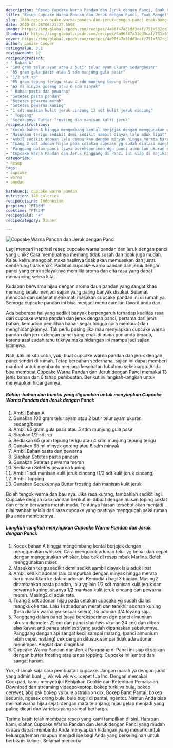 ```yaml
---
description: "Resep Cupcake Warna Pandan dan Jeruk dengan Panci, Enak Banget"
title: "Resep Cupcake Warna Pandan dan Jeruk dengan Panci, Enak Banget"
slug: 1830-resep-cupcake-warna-pandan-dan-jeruk-dengan-panci-enak-banget
date: 2020-08-26T06:21:27.569Z
image: https://img-global.cpcdn.com/recipes/4a96f47a31dd3caf/751x532cq70/cupcake-warna-pandan-dan-jeruk-dengan-panci-foto-resep-utama.jpg
thumbnail: https://img-global.cpcdn.com/recipes/4a96f47a31dd3caf/751x532cq70/cupcake-warna-pandan-dan-jeruk-dengan-panci-foto-resep-utama.jpg
cover: https://img-global.cpcdn.com/recipes/4a96f47a31dd3caf/751x532cq70/cupcake-warna-pandan-dan-jeruk-dengan-panci-foto-resep-utama.jpg
author: Louise Cooper
ratingvalue: 3.1
reviewcount: 10
recipeingredient:
- " Bahan A"
- "100 gram telur ayam atau 2 butir telur ayam ukuran sedangbesar"
- "65 gram gula pasir atau 5 sdm munjung gula pasir"
- "1/2 sdt sp"
- "65 gram tepung terigu atau 4 sdm munjung tepung terigu"
- "65 ml minyak goreng atau 6 sdm minyak"
- " Bahan pasta dan pewarna"
- "Setetes pasta pandan"
- "Setetes pewarna merah"
- "Setetes pewarna kuning"
- "1 sdt manisan kulit jeruk cincang 12 sdt kulit jeruk cincang"
- " Topping"
- "Secukupnya Butter frosting dan manisan kulit jeruk"
recipeinstructions:
- "Kocok bahan A hingga mengembang kental berjejak dengan menggunakan whisker. Cara mengocok adonan telur yg benar dan cepat dengan menggunakan whisker, bisa cek di resep mbak Marlina. Boleh menggunakan mixer."
- "Masukkan terigu sedikit demi sedikit sambil diayak lalu aduk lipat"
- "Ambil sedikit adonan lalu campurkan dengan minyak hingga merata baru masukkan ke dalam adonan. Kemudian bagi 3 bagian, Masing2 ditambahkan pasta pandan, lalu yg lain 1/2 sdt manisan kulit jeruk dan pewarna kuning, sisanya 1/2 manisan kulit jeruk cincang dan pewarna merah. Masing2 di aduk rata."
- "Tuang 2 sdt adonan hijau pada cetakan cupcake yg sudah dialasi mangkuk kertas. Lalu 1 sdt adonan merah dan terakhir adonan kuning (bisa diacak warnanya sesuai selera). Isi adonan 3/4 loyang saja."
- "Panggang dalam panci (saya bereksperimen dgn panci almunium ukuran diameter 22 cm dan panci stainless ukuran 24 cm) dan diberi alas kawat anti panas stainless yang sudah dipanaskan sebelumnya. Panggang dengan api sangat kecil sampai matang, (panci almunium lebih cepat matang) cek dengan ditusuk sampai tidak ada adonan menempel. Angkat dan dinginkan."
- "Cupcake Warna Pandan dan Jeruk Panggang di Panci ini siap di sajikan dengan butter frosting atau tanpa topping. Cupcake ini lembut dan sangat harum."
categories:
- Resep
tags:
- cupcake
- warna
- pandan

katakunci: cupcake warna pandan 
nutrition: 148 calories
recipecuisine: Indonesian
preptime: "PT36M"
cooktime: "PT42M"
recipeyield: "4"
recipecategory: Dinner

---
```



![Cupcake Warna Pandan dan Jeruk dengan Panci](https://img-global.cpcdn.com/recipes/4a96f47a31dd3caf/751x532cq70/cupcake-warna-pandan-dan-jeruk-dengan-panci-foto-resep-utama.jpg)

Lagi mencari inspirasi resep cupcake warna pandan dan jeruk dengan panci yang unik? Cara membuatnya memang tidak susah dan tidak juga mudah. Kalau keliru mengolah maka hasilnya tidak akan memuaskan dan justru cenderung tidak enak. Padahal cupcake warna pandan dan jeruk dengan panci yang enak selayaknya memiliki aroma dan cita rasa yang dapat memancing selera kita.

Kudapan berwarna hijau dengan aroma daun pandan yang sangat khas memang selalu menjadi sajian yang paling banyak disukai. Selamat mencoba dan selamat menikmati masakan cupcake pandan ini di rumah ya. Semoga cupcake pandan ini bisa menjadi menu camilan favorit anda dan.

Ada beberapa hal yang sedikit banyak berpengaruh terhadap kualitas rasa dari cupcake warna pandan dan jeruk dengan panci, pertama dari jenis bahan, kemudian pemilihan bahan segar hingga cara membuat dan menghidangkannya. Tak perlu pusing jika mau menyiapkan cupcake warna pandan dan jeruk dengan panci yang enak di mana pun anda berada, karena asal sudah tahu triknya maka hidangan ini mampu jadi sajian istimewa.


Nah, kali ini kita coba, yuk, buat cupcake warna pandan dan jeruk dengan panci sendiri di rumah. Tetap berbahan sederhana, sajian ini dapat memberi manfaat untuk membantu menjaga kesehatan tubuhmu sekeluarga. Anda bisa membuat Cupcake Warna Pandan dan Jeruk dengan Panci memakai 13 jenis bahan dan 6 tahap pembuatan. Berikut ini langkah-langkah untuk menyiapkan hidangannya.

<!--inarticleads1-->

##### Bahan-bahan dan bumbu yang digunakan untuk menyiapkan Cupcake Warna Pandan dan Jeruk dengan Panci:

1. Ambil  Bahan A
1. Gunakan 100 gram telur ayam atau 2 butir telur ayam ukuran sedang/besar
1. Ambil 65 gram gula pasir atau 5 sdm munjung gula pasir
1. Siapkan 1/2 sdt sp
1. Sediakan 65 gram tepung terigu atau 4 sdm munjung tepung terigu
1. Gunakan 65 ml minyak goreng atau 6 sdm minyak
1. Ambil  Bahan pasta dan pewarna
1. Siapkan Setetes pasta pandan
1. Gunakan Setetes pewarna merah
1. Sediakan Setetes pewarna kuning
1. Ambil 1 sdt manisan kulit jeruk cincang (1/2 sdt kulit jeruk cincang)
1. Ambil  Topping
1. Gunakan Secukupnya Butter frosting dan manisan kulit jeruk


Boleh tengok warna dan bau nya. Jika rasa kurang, tambahlah sedikit lagi. Cupcake dengan rasa pandan berikut ini dibuat dengan hiasan toping coklat dan cream berwarna merah muda. Tentunya hiasan tersebut akan menjadi nilai tambah selain dari rasa cupcake yang pastinya menggugah seisi rumah jika anda membuatnya. 

<!--inarticleads2-->

##### Langkah-langkah menyiapkan Cupcake Warna Pandan dan Jeruk dengan Panci:

1. Kocok bahan A hingga mengembang kental berjejak dengan menggunakan whisker. Cara mengocok adonan telur yg benar dan cepat dengan menggunakan whisker, bisa cek di resep mbak Marlina. Boleh menggunakan mixer.
1. Masukkan terigu sedikit demi sedikit sambil diayak lalu aduk lipat
1. Ambil sedikit adonan lalu campurkan dengan minyak hingga merata baru masukkan ke dalam adonan. Kemudian bagi 3 bagian, Masing2 ditambahkan pasta pandan, lalu yg lain 1/2 sdt manisan kulit jeruk dan pewarna kuning, sisanya 1/2 manisan kulit jeruk cincang dan pewarna merah. Masing2 di aduk rata.
1. Tuang 2 sdt adonan hijau pada cetakan cupcake yg sudah dialasi mangkuk kertas. Lalu 1 sdt adonan merah dan terakhir adonan kuning (bisa diacak warnanya sesuai selera). Isi adonan 3/4 loyang saja.
1. Panggang dalam panci (saya bereksperimen dgn panci almunium ukuran diameter 22 cm dan panci stainless ukuran 24 cm) dan diberi alas kawat anti panas stainless yang sudah dipanaskan sebelumnya. Panggang dengan api sangat kecil sampai matang, (panci almunium lebih cepat matang) cek dengan ditusuk sampai tidak ada adonan menempel. Angkat dan dinginkan.
1. Cupcake Warna Pandan dan Jeruk Panggang di Panci ini siap di sajikan dengan butter frosting atau tanpa topping. Cupcake ini lembut dan sangat harum.


Yuk, disimak saja cara pembuatan cupcake. Jangan marah ya dengan judul yang admin buat,,,,,wk wk wk wk…cepet tua lho. Dengan memakai Cookpad, kamu menyetujui Kebijakan Cookie dan Ketentuan Pemakaian. Download dan streaming videobokeptop, bokep turki vs bule, bokep cerewet, abg psk bokep vs bule astralia xnxxx, Bokep Barat Pantai, bokep sedunia, ngesex orang bule, bule bugil di pantai, ngentot. Namun Anda bisa melihat warna hijau sejati dengan mata telanjang; hijau gelap menjadi yang paling dicari dan varietas yang sangat berharga. 

Terima kasih telah membaca resep yang kami tampilkan di sini. Harapan kami, olahan Cupcake Warna Pandan dan Jeruk dengan Panci yang mudah di atas dapat membantu Anda menyiapkan hidangan yang menarik untuk keluarga/teman maupun menjadi ide bagi Anda yang berkeinginan untuk berbisnis kuliner. Selamat mencoba!
